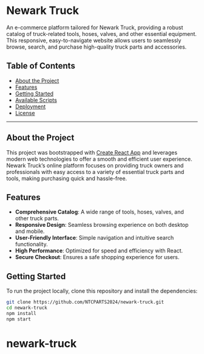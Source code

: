 # Newark Truck

An e-commerce platform tailored for Newark Truck, providing a robust catalog of truck-related tools, hoses, valves, and other essential equipment. This responsive, easy-to-navigate website allows users to seamlessly browse, search, and purchase high-quality truck parts and accessories.

## Table of Contents

- [About the Project](#about-the-project)
- [Features](#features)
- [Getting Started](#getting-started)
- [Available Scripts](#available-scripts)
- [Deployment](#deployment)
- [License](#license)

---

## About the Project

This project was bootstrapped with [Create React App](https://github.com/facebook/create-react-app) and leverages modern web technologies to offer a smooth and efficient user experience. Newark Truck’s online platform focuses on providing truck owners and professionals with easy access to a variety of essential truck parts and tools, making purchasing quick and hassle-free.

## Features

- **Comprehensive Catalog**: A wide range of tools, hoses, valves, and other truck parts.
- **Responsive Design**: Seamless browsing experience on both desktop and mobile.
- **User-Friendly Interface**: Simple navigation and intuitive search functionality.
- **High Performance**: Optimized for speed and efficiency with React.
- **Secure Checkout**: Ensures a safe shopping experience for users.

## Getting Started

To run the project locally, clone this repository and install the dependencies:

```bash
git clone https://github.com/NTCPARTS2024/newark-truck.git
cd newark-truck
npm install
npm start
```
# newark-truck
